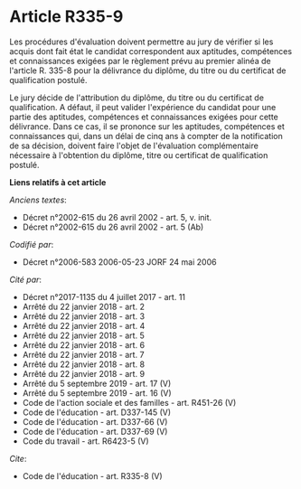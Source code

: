 # Article R335-9

Les procédures d'évaluation doivent permettre au jury de vérifier si les acquis dont fait état le candidat correspondent aux
aptitudes, compétences et connaissances exigées par le règlement prévu au premier alinéa de l'article R. 335-8 pour la
délivrance du diplôme, du titre ou du certificat de qualification postulé. 

Le jury décide de l'attribution du diplôme, du titre ou du certificat de qualification. A défaut, il peut valider
l'expérience du candidat pour une partie des aptitudes, compétences et connaissances exigées pour cette délivrance. Dans ce
cas, il se prononce sur les aptitudes, compétences et connaissances qui, dans un délai de cinq ans à compter de la
notification de sa décision, doivent faire l'objet de l'évaluation complémentaire nécessaire à l'obtention du diplôme, titre
ou certificat de qualification postulé.

**Liens relatifs à cet article**

_Anciens textes_:

  - Décret n°2002-615 du 26 avril 2002 - art. 5, v. init.
  - Décret n°2002-615 du 26 avril 2002 - art. 5 (Ab)

_Codifié par_:

  - Décret n°2006-583 2006-05-23 JORF 24 mai 2006

_Cité par_:

  - Décret n°2017-1135 du 4 juillet 2017 - art. 11
  - Arrêté du 22 janvier 2018 - art. 2
  - Arrêté du 22 janvier 2018 - art. 3
  - Arrêté du 22 janvier 2018 - art. 4
  - Arrêté du 22 janvier 2018 - art. 5
  - Arrêté du 22 janvier 2018 - art. 6
  - Arrêté du 22 janvier 2018 - art. 7
  - Arrêté du 22 janvier 2018 - art. 8
  - Arrêté du 22 janvier 2018 - art. 9
  - Arrêté du 5 septembre 2019 - art. 17 (V)
  - Arrêté du 5 septembre 2019 - art. 16 (V)
  - Code de l'action sociale et des familles - art. R451-26 (V)
  - Code de l'éducation - art. D337-145 (V)
  - Code de l'éducation - art. D337-66 (V)
  - Code de l'éducation - art. D337-69 (V)
  - Code du travail - art. R6423-5 (V)

_Cite_:

  - Code de l'éducation - art. R335-8 (V)
